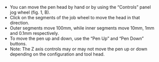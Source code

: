 * You can move the pen head by hand or by using the “Controls” panel jog wheel (fig. 1, B). 
* Click on the segments of the job wheel to move the head in that direction. 
* Outer segments move 100mm, while inner segments move 10mm, 1mm and 0.1mm respectively. 
* To move the pen up and down, use the “Pen Up” and “Pen Down” buttons. 
* Note: The Z axis controls may or may not move the pen up or down depending on the configuration and tool head. 